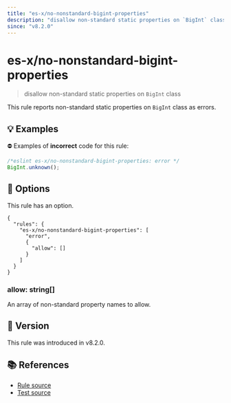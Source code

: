 ```yaml
---
title: "es-x/no-nonstandard-bigint-properties"
description: "disallow non-standard static properties on `BigInt` class"
since: "v8.2.0"
---
```


# es-x/no-nonstandard-bigint-properties
> disallow non-standard static properties on `BigInt` class

This rule reports non-standard static properties on `BigInt` class as errors.

## 💡 Examples

⛔ Examples of **incorrect** code for this rule:

<eslint-playground type="bad">

```js
/*eslint es-x/no-nonstandard-bigint-properties: error */
BigInt.unknown();
```

</eslint-playground>

## 🔧 Options

This rule has an option.

```jsonc
{
  "rules": {
    "es-x/no-nonstandard-bigint-properties": [
      "error",
      {
        "allow": []
      }
    ]
  }
}
```

### allow: string[]

An array of non-standard property names to allow.

## 🚀 Version

This rule was introduced in v8.2.0.

## 📚 References

- [Rule source](https://github.com/eslint-community/eslint-plugin-es-x/blob/master/lib/rules/no-nonstandard-bigint-properties.js)
- [Test source](https://github.com/eslint-community/eslint-plugin-es-x/blob/master/tests/lib/rules/no-nonstandard-bigint-properties.js)
